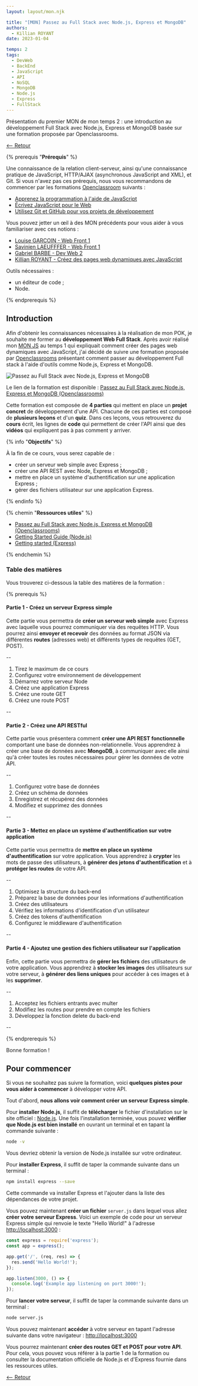 ```yaml
---
layout: layout/mon.njk

title: "[MON] Passez au Full Stack avec Node.js, Express et MongoDB"
authors:
  - Killian ROYANT
date: 2023-01-04

temps: 2
tags:
  - DevWeb
  - BackEnd
  - JavaScript
  - API
  - NoSQL
  - MongoDB
  - Node.js
  - Express
  - FullStack
---
```


<!-- début résumé -->

Présentation du premier MON de mon temps 2 : une introduction au développement Full Stack avec Node.js, Express et MongoDB basée sur une formation proposée par Openclassrooms.

<!-- fin résumé -->

[<-- Retour](../)

{% prerequis "**Prérequis**" %}

Une connaissance de la relation client-serveur, ainsi qu'une connaissance pratique de JavaScript, HTTP/AJAX (asynchronous JavaScript and XML), et Git. Si vous n'avez pas ces prérequis, nous vous recommandons de commencer par les formations [Openclassroom](https://openclassrooms.com) suivants :  

- [Apprenez la programmation à l'aide de JavaScript](https://openclassrooms.com/fr/courses/6175841-apprenez-a-programmer-avec-javascript)
- [Écrivez JavaScript pour le Web](https://openclassrooms.com/fr/courses/5543061-ecrivez-du-javascript-pour-le-web)
- [Utilisez Git et GitHub pour vos projets de développement](https://openclassrooms.com/fr/courses/5641721-utilisez-git-et-github-pour-vos-projets-de-developpement)

Vous pouvez jetter un œil à des MON précédents pour vous aider à vous familiariser avec ces notions :

- [Louise GARCOIN - Web Front 1](../../../LG/MON2/)
- [Savinien LAEUFFFER - Web Front 1](../../../SL/webfront/web-front-1/)
- [Gabriel BARBE - Dev Web 2](../../../GB/Mons/Devweb2/)
- [Killian ROYANT - Créez des pages web dynamiques avec JavaScript](../js/)

Outils nécessaires :

- un éditeur de code ;
- Node.

{% endprerequis %}

## Introduction

Afin d'obtenir les connaissances nécessaires à la réalisation de mon POK, je souhaite me former au **développement Web Full Stack**. Après avoir réalisé mon [MON JS](../js/) au temps 1 qui expliquait comment créer des pages web dynamiques avec JavaScript, j'ai décidé de suivre une formation proposée par [Openclassrooms](https://openclassrooms.com/fr) présentant comment passer au développement Full stack à l'aide d'outils comme Node.js, Express et MongoDB.

![Passez au Full Stack avec Node.js, Express et MongoDB](https://i.vimeocdn.com/video/831167886-a5fc36e3ebad0faa112367f30c68d4f32ae1f759bee515b454169908dc55db2f-d_640)

Le lien de la formation est disponible : [Passez au Full Stack avec Node.js, Express et MongoDB (Openclassrooms)](https://openclassrooms.com/fr/courses/6390246-passez-au-full-stack-avec-node-js-express-et-mongodb)

Cette formation est composée de **4 parties** qui mettent en place un **projet concret** de développement d'une API. Chacune de ces parties est composé de **plusieurs leçons** et d'un **quiz**. Dans ces leçons, vous retrouverez du **cours** écrit, les lignes de **code** qui permettent de créer l'API ainsi que des **vidéos** qui expliquent pas à pas comment y arriver.

{% info "**Objectifs**" %}

À la fin de ce cours, vous serez capable de :

- créer un serveur web simple avec Express ;
- créer une API REST avec Node, Express et MongoDB ;
- mettre en place un système d'authentification sur une application Express ;
- gérer des fichiers utilisateur sur une application Express.

{% endinfo %}

{% chemin "**Ressources utiles**" %}

- [Passez au Full Stack avec Node.js, Express et MongoDB (Openclassrooms)](https://openclassrooms.com/fr/courses/6390246-passez-au-full-stack-avec-node-js-express-et-mongodb)
- [Getting Started Guide (Node.js)](https://nodejs.org/en/docs/guides/getting-started-guide/)
- [Getting started (Express)](https://expressjs.com/en/starter/installing.html)

{% endchemin %}

### Table des matières

Vous trouverez ci-dessous la table des matières de la formation :

{% prerequis %}

#### Partie 1 - Créez un serveur Express simple

Cette partie vous permettra de **créer un serveur web simple** avec Express avec laquelle vous pourrez communiquer via des requêtes HTTP. Vous pourrez ainsi **envoyer et recevoir** des données au format JSON via différentes **routes** (adresses web) et différents types de requêtes (GET, POST).

--

1. Tirez le maximum de ce cours
2. Configurez votre environnement de développement
3. Démarrez votre serveur Node
4. Créez une application Express
5. Créez une route GET
6. Créez une route POST

--

#### Partie 2 - Créez une API RESTful

Cette partie vous présentera comment **créer une API REST fonctionnelle** comportant une base de données non-relationnelle. Vous apprendrez à créer une base de données avec **MongoDB**, à communiquer avec elle ainsi qu'à créer toutes les routes nécessaires pour gérer les données de votre API.

--

1. Configurez votre base de données
2. Créez un schéma de données
3. Enregistrez et récupérez des données
4. Modifiez et supprimez des données

--

#### Partie 3 - Mettez en place un système d'authentification sur votre application

Cette partie vous permettra de **mettre en place un système d'authentification** sur votre application. Vous apprendrez à **crypter** les mots de passe des utilisateurs, à **générer des jetons d'authentification** et à **protéger les routes** de votre API.

--

1. Optimisez la structure du back-end
2. Préparez la base de données pour les informations d'authentification
3. Créez des utilisateurs
4. Vérifiez les informations d'identification d'un utilisateur
5. Créez des tokens d'authentification
6. Configurez le middleware d'authentification

--

#### Partie 4 - Ajoutez une gestion des fichiers utilisateur sur l'application

Enfin, cette partie vous permettra de **gérer les fichiers** des utilisateurs de votre application. Vous apprendrez à **stocker les images** des utilisateurs sur votre serveur, à **générer des liens uniques** pour accéder à ces images et à les **supprimer**.

--

1. Acceptez les fichiers entrants avec multer
2. Modifiez les routes pour prendre en compte les fichiers
3. Développez la fonction delete du back-end

--

{% endprerequis %}

Bonne formation !

## Pour commencer

Si vous ne souhaitez pas suivre la formation, voici **quelques pistes pour vous aider à commencer** à développer votre API.

Tout d'abord, **nous allons voir comment créer un serveur Express simple**.

Pour **installer Node.js**, il suffit de **télécharger** le fichier d'installation sur le site officiel : [Node.js](https://nodejs.org/en/). Une fois l'installation terminée, vous pouvez **vérifier que Node.js est bien installé** en ouvrant un terminal et en tapant la commande suivante :

```bash
node -v
```

Vous devriez obtenir la version de Node.js installée sur votre ordinateur.

Pour **installer Express**, il suffit de taper la commande suivante dans un terminal :

```bash
npm install express --save
```

Cette commande va installer Express et l'ajouter dans la liste des dépendances de votre projet.

Vous pouvez maintenant **créer un fichier** `server.js` dans lequel vous allez **créer votre serveur Express**. Voici un exemple de code pour un serveur Express simple qui renvoie le texte "Hello World!" à l'adresse [http://localhost:3000](http://localhost:3000/) :

```javascript
const express = require('express');
const app = express();

app.get('/', (req, res) => {
  res.send('Hello World!');
});

app.listen(3000, () => {
  console.log('Example app listening on port 3000!');
});
```

Pour **lancer votre serveur**, il suffit de taper la commande suivante dans un terminal :

```bash
node server.js
```

Vous pouvez maintenant **accéder** à votre serveur en tapant l'adresse suivante dans votre navigateur : [http://localhost:3000](http://localhost:3000/)

Vous pourrez maintenant **créer des routes GET et POST pour votre API**. Pour cela, vous pouvez vous référer à la partie 1 de la formation ou consulter la documentation officielle de Node.js et d'Express fournie dans les ressources utiles.

[<-- Retour](../)
